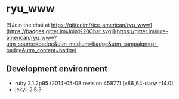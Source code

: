 # ryu_www

[![Join the chat at https://gitter.im/rice-american/ryu_www](https://badges.gitter.im/Join%20Chat.svg)](https://gitter.im/rice-american/ryu_www?utm_source=badge&utm_medium=badge&utm_campaign=pr-badge&utm_content=badge)

## Development environment
- ruby 2.1.2p95 (2014-05-08 revision 45877) [x86_64-darwin14.0]
- jekyll 2.5.3
